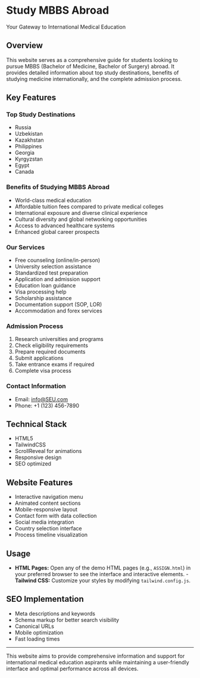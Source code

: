 # Study MBBS Abroad

Your Gateway to International Medical Education

## Overview
This website serves as a comprehensive guide for students looking to pursue MBBS (Bachelor of Medicine, Bachelor of Surgery) abroad. It provides detailed information about top study destinations, benefits of studying medicine internationally, and the complete admission process.

## Key Features

### Top Study Destinations
- Russia
- Uzbekistan  
- Kazakhstan
- Philippines
- Georgia
- Kyrgyzstan
- Egypt
- Canada

### Benefits of Studying MBBS Abroad
- World-class medical education
- Affordable tuition fees compared to private medical colleges
- International exposure and diverse clinical experience
- Cultural diversity and global networking opportunities
- Access to advanced healthcare systems
- Enhanced global career prospects

### Our Services
- Free counseling (online/in-person)
- University selection assistance
- Standardized test preparation
- Application and admission support
- Education loan guidance
- Visa processing help
- Scholarship assistance
- Documentation support (SOP, LOR)
- Accommodation and forex services

### Admission Process
1. Research universities and programs
2. Check eligibility requirements
3. Prepare required documents
4. Submit applications
5. Take entrance exams if required
6. Complete visa process

### Contact Information
- Email: info@SEU.com
- Phone: +1 (123) 456-7890

## Technical Stack
- HTML5
- TailwindCSS
- ScrollReveal for animations
- Responsive design
- SEO optimized

## Website Features
- Interactive navigation menu
- Animated content sections
- Mobile-responsive layout
- Contact form with data collection
- Social media integration
- Country selection interface
- Process timeline visualization

## Usage

- **HTML Pages:** Open any of the demo HTML pages (e.g., `ASSIGN.html`) in your preferred browser to see the interface and interactive elements.
-**Tailwind CSS:** Customize your styles by modifying `tailwind.config.js`.
  
## SEO Implementation
- Meta descriptions and keywords
- Schema markup for better search visibility
- Canonical URLs
- Mobile optimization
- Fast loading times

---

This website aims to provide comprehensive information and support for international medical education aspirants while maintaining a user-friendly interface and optimal performance across all devices.

